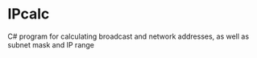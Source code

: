 # IPcalc
C# program for calculating broadcast and network addresses, as well as subnet mask and IP range
